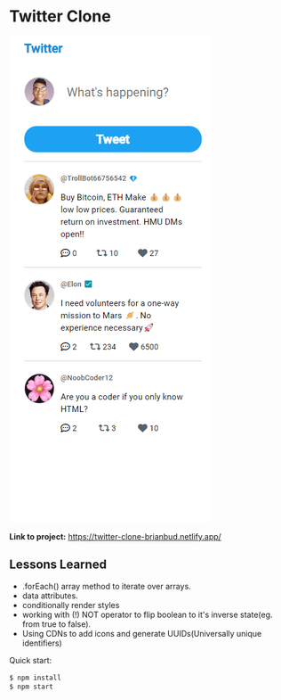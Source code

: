# Twitter Clone

![posting a tweet](./images/twitter.gif)

**Link to project:** https://twitter-clone-brianbud.netlify.app/

## Lessons Learned

- .forEach() array method to iterate over arrays.
- data attributes.
- conditionally render styles
- working with (!) NOT operator to flip boolean to it's inverse state(eg. from true to false).
- Using CDNs to add icons and generate UUIDs(Universally unique identifiers)

Quick start:

```
$ npm install
$ npm start
```
